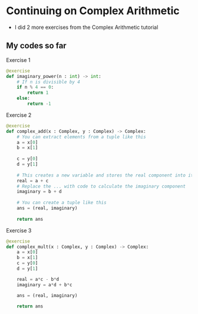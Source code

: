 # Continuing on Complex Arithmetic

- I did 2 more exercises from the Complex Arithmetic tutorial

## My codes so far

Exercise 1
```python
@exercise
def imaginary_power(n : int) -> int:
    # If n is divisible by 4
    if n % 4 == 0:
        return 1
    else:
        return -1
```

Exercise 2
```python
@exercise
def complex_add(x : Complex, y : Complex) -> Complex:
    # You can extract elements from a tuple like this
    a = x[0]
    b = x[1]
    
    c = y[0]
    d = y[1]
    
    # This creates a new variable and stores the real component into it
    real = a + c
    # Replace the ... with code to calculate the imaginary component
    imaginary = b + d
    
    # You can create a tuple like this
    ans = (real, imaginary)
    
    return ans
```

Exercise 3
```python
@exercise
def complex_mult(x : Complex, y : Complex) -> Complex:
    a = x[0]
    b = x[1]
    c = y[0]
    d = y[1]

    real = a*c - b*d
    imaginary = a*d + b*c

    ans = (real, imaginary)

    return ans
```